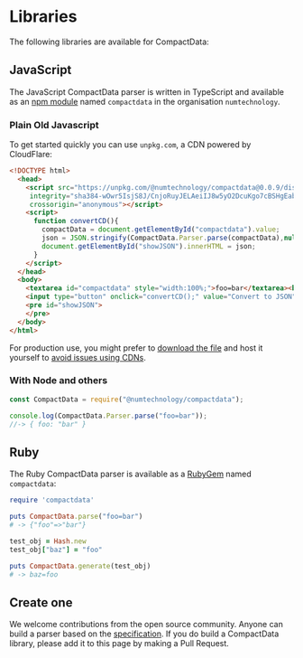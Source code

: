 # Libraries 

The following libraries are available for CompactData:

## JavaScript
The JavaScript CompactData parser is written in TypeScript and available as an [npm module](https://www.npmjs.com/package/@numtechnology/compactdata) named `compactdata` in the organisation `numtechnology`.

### Plain Old Javascript

To get started quickly you can use `unpkg.com`, a CDN powered by CloudFlare:

```html
<!DOCTYPE html>
  <head>
    <script src="https://unpkg.com/@numtechnology/compactdata@0.0.9/dist/bundle.js" 
     integrity="sha384-wOwr5IsjS8J/CnjoRuyJELAeiIJ8w5yO2DcuKgo7cBSHgEabChya1J/PuFkpBH5S" 
     crossorigin="anonymous"></script>
    <script>
      function convertCD(){
        compactData = document.getElementById("compactdata").value;
        json = JSON.stringify(CompactData.Parser.parse(compactData),null,'  ');
        document.getElementById("showJSON").innerHTML = json;
      }
    </script>
  </head>
  <body>
    <textarea id="compactdata" style="width:100%;">foo=bar</textarea><br>
    <input type="button" onclick="convertCD();" value="Convert to JSON">
    <pre id="showJSON">
    </pre>
  </body>
</html>
```

For production use, you might prefer to [download the file](https://unpkg.com/@numtechnology/compactdata@0.0.9/dist/bundle.js) and host it yourself to [avoid issues using CDNs](https://blog.wesleyac.com/posts/why-not-javascript-cdn).


### With Node and others

```javascript
const CompactData = require("@numtechnology/compactdata");

console.log(CompactData.Parser.parse("foo=bar"));
//-> { foo: "bar" }
```



## Ruby
The Ruby CompactData parser is available as a [RubyGem](https://rubygems.org/gems/compactdata) named `compactdata`:

```ruby
require 'compactdata'

puts CompactData.parse("foo=bar")
# -> {"foo"=>"bar"}

test_obj = Hash.new
test_obj["baz"] = "foo"

puts CompactData.generate(test_obj)
# -> baz=foo
```

## Create one
We welcome contributions from the open source community. Anyone can build a parser based on the [specification](spec). If you do build a CompactData library, please add it to this page by making a Pull Request.